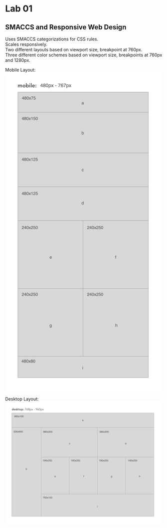 # Lab 01  
  
## SMACCS and Responsive Web Design  
  
Uses SMACCS categorizations for CSS rules.  
Scales responsively.  
Two different layouts based on viewport size, breakpoint at 760px.  
Three different color schemes based on viewport size, breakpoints at 760px and 1280px.  
  
Mobile Layout:  
<img src="https://github.com/MSpake/lab-01/blob/master/assets/mobile-view.png" width="500">
  

Desktop Layout:  
<img src="https://github.com/MSpake/lab-01/blob/master/assets/desktop-view.png" width="600">
